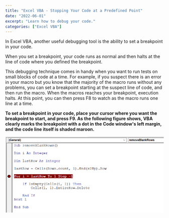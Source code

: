 ```yaml
---
title: "Excel VBA - Stopping Your Code at a Predefined Point"
date: "2022-06-01"
excerpt: "Learn how to debug your code."
categories: ["Excel VBA"]
---
```


In Excel VBA, another useful debugging tool is the ability to set a breakpoint in your code.

When you set a breakpoint, your code runs as normal and then halts at the line of code where you defined the breakpoint.

This debugging technique comes in handy when you want to run tests on small blocks of code at a time. For example, if you suspect there is an error in your macro but you know that the majority of the macro runs without any problems, you can set a breakpoint starting at the suspect line of code, and then run the macro. When the macros reaches your breakpoint, execution halts. At this point, you can then press F8 to watch as the macro runs one line at a time.

**To set a breakpoint in your code, place your cursor where you want the breakpoint to start, and press F9. As the following figure shows, VBA clearly marks the breakpoint with a dot in the Code window's left margin, and the code line itself is shaded maroon.**

![Predefined Point](../images/debugVba/Debug.png)
